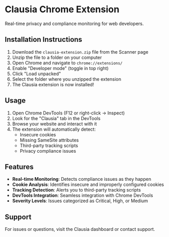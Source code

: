 # Clausia Chrome Extension

Real-time privacy and compliance monitoring for web developers.

## Installation Instructions

1. Download the `clausia-extension.zip` file from the Scanner page
2. Unzip the file to a folder on your computer
3. Open Chrome and navigate to `chrome://extensions/`
4. Enable "Developer mode" (toggle in top right)
5. Click "Load unpacked"
6. Select the folder where you unzipped the extension
7. The Clausia extension is now installed!

## Usage

1. Open Chrome DevTools (F12 or right-click → Inspect)
2. Look for the "Clausia" tab in the DevTools
3. Browse your website and interact with it
4. The extension will automatically detect:
   - Insecure cookies
   - Missing SameSite attributes
   - Third-party tracking scripts
   - Privacy compliance issues

## Features

- **Real-time Monitoring**: Detects compliance issues as they happen
- **Cookie Analysis**: Identifies insecure and improperly configured cookies
- **Tracking Detection**: Alerts you to third-party tracking scripts
- **DevTools Integration**: Seamless integration with Chrome DevTools
- **Severity Levels**: Issues categorized as Critical, High, or Medium

## Support

For issues or questions, visit the Clausia dashboard or contact support.

